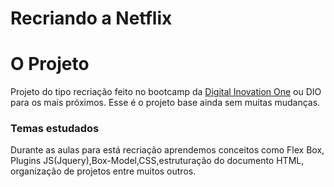 # Recriando a Netflix

# O Projeto

Projeto do tipo recriação feito no bootcamp da <a href="https://web.digitalinnovation.one/track/everis-fullstack-developer">Digital Inovation One<a> ou DIO para os mais próximos.
Esse é o projeto base ainda sem muitas mudanças.

### Temas estudados

Durante as aulas para está recriação aprendemos conceitos como Flex Box, Plugins JS(Jquery),Box-Model,CSS,estruturação do documento HTML, organização de projetos entre muitos outros.



